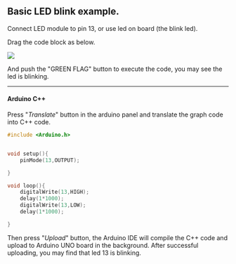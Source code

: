 ## Basic LED blink example.

Connect LED module to pin 13, or use led on board (the blink led).

Drag the code block as below.

![](https://raw.githubusercontent.com/KittenBot/kittenblock_example/master/blink/layout.png)

And push the "GREEN FLAG" button to execute the code, you may see the led is blinking.

---
#### Arduino C++
Press "*Translate*" button in the arduino panel and translate the graph code into C++ code.

```cpp
#include <Arduino.h>


void setup(){
	pinMode(13,OUTPUT);

}

void loop(){
	digitalWrite(13,HIGH);
	delay(1*1000);
	digitalWrite(13,LOW);
	delay(1*1000);

}

```

Then press "*Upload*" button, the Arduino IDE will compile the C++ code and upload to Arduino UNO board in the background. After successful uploading, you may find that led 13 is blinking.